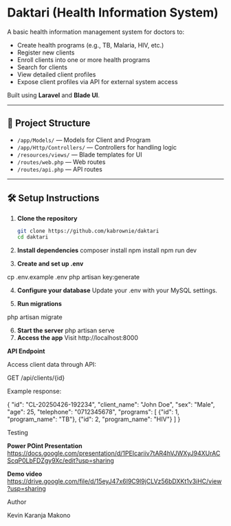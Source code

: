 # Daktari (Health Information System)

A basic health information management system for doctors to:
- Create health programs (e.g., TB, Malaria, HIV, etc.)
- Register new clients
- Enroll clients into one or more health programs
- Search for clients
- View detailed client profiles
- Expose client profiles via API for external system access

Built using **Laravel** and **Blade UI**.

---

## 📂 Project Structure

- `/app/Models/` — Models for Client and Program
- `/app/Http/Controllers/` — Controllers for handling logic
- `/resources/views/` — Blade templates for UI
- `/routes/web.php` — Web routes
- `/routes/api.php` — API routes

---

## 🛠️ Setup Instructions

1. **Clone the repository**
   ```bash
   git clone https://github.com/kabrownie/daktari
   cd daktari

2. **Install dependencies**
composer install
npm install
npm run dev

3. **Create and set up .env**

cp .env.example .env
php artisan key:generate

4. **Configure your database**
Update your .env with your MySQL settings.

5. **Run migrations**

php artisan migrate

6. **Start the server**
php artisan serve
7. **Access the app**
Visit http://localhost:8000


**API Endpoint**

Access client data through API:

GET /api/clients/{id}

Example response:

{
  "id": "CL-20250426-192234",
  "client_name": "John Doe",
  "sex": "Male",
  "age": 25,
  "telephone": "0712345678",
  "programs": [
    {"id": 1, "program_name": "TB"},
    {"id": 2, "program_name": "HIV"}
  ]
}


Testing

**Power POint Presentation**
https://docs.google.com/presentation/d/1PEIcariiv7tAR4hVJWXyJ94XUrACScqP0LbFDZgy9Xc/edit?usp=sharing

**Demo video**
https://drive.google.com/file/d/15eyJ47x6I9C9l9jCLVz56bDXKt1v3iHC/view?usp=sharing



Author

Kevin Karanja Makono